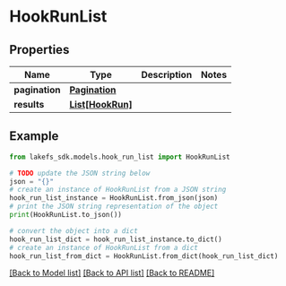 # HookRunList


## Properties

Name | Type | Description | Notes
------------ | ------------- | ------------- | -------------
**pagination** | [**Pagination**](Pagination.md) |  | 
**results** | [**List[HookRun]**](HookRun.md) |  | 

## Example

```python
from lakefs_sdk.models.hook_run_list import HookRunList

# TODO update the JSON string below
json = "{}"
# create an instance of HookRunList from a JSON string
hook_run_list_instance = HookRunList.from_json(json)
# print the JSON string representation of the object
print(HookRunList.to_json())

# convert the object into a dict
hook_run_list_dict = hook_run_list_instance.to_dict()
# create an instance of HookRunList from a dict
hook_run_list_from_dict = HookRunList.from_dict(hook_run_list_dict)
```
[[Back to Model list]](../README.md#documentation-for-models) [[Back to API list]](../README.md#documentation-for-api-endpoints) [[Back to README]](../README.md)


